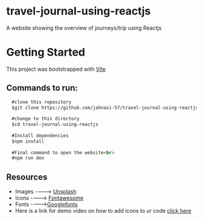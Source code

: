 # travel-journal-using-reactjs
A website showing the overview of journeys/trip using Reactjs

# Getting Started
This project was bootstrapped with [Vite](url)<br>
## Commands to run:

```markdown
  #clone this repository
  $git clone https://github.com/jahnavi-57/travel-journal-using-reactjs
  
  #change to this directory
  $cd travel-journal-using-reactjs
  
  #Install dependencies
  $npm install
  
  #Final command to open the website<br>
  #npm run dev
```
## Resources
- Images       ----> [Unsplash](www.unspalsh.com)
- Icons         ----> [Fontawesome](https://fontawesome.com/search?m=free&o=r)
- Fonts         ---->[Googlefonts](www.googlefonts.com)
- Here is a link for demo video on how to add icons to ur code [click here](https://www.youtube.com/watch?v=7fdpzXeXbcE)


